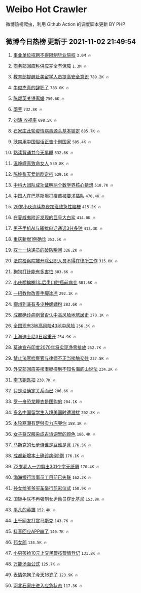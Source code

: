 # Weibo Hot Crawler 



微博热榜爬虫，利用 Github Action 的调度脚本更新 BY PHP 


## 微博今日热榜 更新于 2021-11-02 21:49:54 
1. [事业单位招聘不得限制毕业院校](https://s.weibo.com/weibo?q=%23%E4%BA%8B%E4%B8%9A%E5%8D%95%E4%BD%8D%E6%8B%9B%E8%81%98%E4%B8%8D%E5%BE%97%E9%99%90%E5%88%B6%E6%AF%95%E4%B8%9A%E9%99%A2%E6%A0%A1%23&Refer=top) `3.0M 🔥` 

1. [商务部回应称供应完全有保障](https://s.weibo.com/weibo?q=%23%E5%95%86%E5%8A%A1%E9%83%A8%E5%9B%9E%E5%BA%94%E7%A7%B0%E4%BE%9B%E5%BA%94%E5%AE%8C%E5%85%A8%E6%9C%89%E4%BF%9D%E9%9A%9C%23&Refer=top) `1.3M 🔥` 

1. [教育部提醒赴美留学人员提高安全意识](https://s.weibo.com/weibo?q=%23%E6%95%99%E8%82%B2%E9%83%A8%E6%8F%90%E9%86%92%E8%B5%B4%E7%BE%8E%E7%95%99%E5%AD%A6%E4%BA%BA%E5%91%98%E6%8F%90%E9%AB%98%E5%AE%89%E5%85%A8%E6%84%8F%E8%AF%86%23&Refer=top) `789.2K 🔥` 

1. [牛俊杰真的辞职了](https://s.weibo.com/weibo?q=%23%E7%89%9B%E4%BF%8A%E6%9D%B0%E7%9C%9F%E7%9A%84%E8%BE%9E%E8%81%8C%E4%BA%86%23&Refer=top) `783.0K 🔥` 

1. [陈颂英关铮离婚](https://s.weibo.com/weibo?q=%23%E9%99%88%E9%A2%82%E8%8B%B1%E5%85%B3%E9%93%AE%E7%A6%BB%E5%A9%9A%23&Refer=top) `750.6K 🔥` 

1. [荸荠](https://s.weibo.com/weibo?q=%23%E8%8D%B8%E8%8D%A0%23&Refer=top) `732.8K 🔥` 

1. [刘涛 收视率](https://s.weibo.com/weibo?q=%E5%88%98%E6%B6%9B%20%E6%94%B6%E8%A7%86%E7%8E%87&Refer=top) `698.5K 🔥` 

1. [石家庄此轮疫情病毒源头基本锁定](https://s.weibo.com/weibo?q=%23%E7%9F%B3%E5%AE%B6%E5%BA%84%E6%AD%A4%E8%BD%AE%E7%96%AB%E6%83%85%E7%97%85%E6%AF%92%E6%BA%90%E5%A4%B4%E5%9F%BA%E6%9C%AC%E9%94%81%E5%AE%9A%23&Refer=top) `685.7K 🔥` 

1. [耿爽用中国俗话正告个别国家](https://s.weibo.com/weibo?q=%23%E8%80%BF%E7%88%BD%E7%94%A8%E4%B8%AD%E5%9B%BD%E4%BF%97%E8%AF%9D%E6%AD%A3%E5%91%8A%E4%B8%AA%E5%88%AB%E5%9B%BD%E5%AE%B6%23&Refer=top) `585.4K 🔥` 

1. [熟读背诵并今天早睡](https://s.weibo.com/weibo?q=%23%E7%86%9F%E8%AF%BB%E8%83%8C%E8%AF%B5%E5%B9%B6%E4%BB%8A%E5%A4%A9%E6%97%A9%E7%9D%A1%23&Refer=top) `532.6K 🔥` 

1. [温峥嵘真致命女人](https://s.weibo.com/weibo?q=%23%E6%B8%A9%E5%B3%A5%E5%B5%98%E7%9C%9F%E8%87%B4%E5%91%BD%E5%A5%B3%E4%BA%BA%23&Refer=top) `530.8K 🔥` 

1. [陈坤张天爱新剧定档](https://s.weibo.com/weibo?q=%23%E9%99%88%E5%9D%A4%E5%BC%A0%E5%A4%A9%E7%88%B1%E6%96%B0%E5%89%A7%E5%AE%9A%E6%A1%A3%23&Refer=top) `529.1K 🔥` 

1. [中科大团队成功证明两个数学界核心猜想](https://s.weibo.com/weibo?q=%23%E4%B8%AD%E7%A7%91%E5%A4%A7%E5%9B%A2%E9%98%9F%E6%88%90%E5%8A%9F%E8%AF%81%E6%98%8E%E4%B8%A4%E4%B8%AA%E6%95%B0%E5%AD%A6%E7%95%8C%E6%A0%B8%E5%BF%83%E7%8C%9C%E6%83%B3%23&Refer=top) `518.7K 🔥` 

1. [中国人在巴基斯坦打疫苗被要求插队](https://s.weibo.com/weibo?q=%23%E4%B8%AD%E5%9B%BD%E4%BA%BA%E5%9C%A8%E5%B7%B4%E5%9F%BA%E6%96%AF%E5%9D%A6%E6%89%93%E7%96%AB%E8%8B%97%E8%A2%AB%E8%A6%81%E6%B1%82%E6%8F%92%E9%98%9F%23&Refer=top) `470.4K 🔥` 

1. [29岁小伙连续熬夜加班致急性脑梗](https://s.weibo.com/weibo?q=%2329%E5%B2%81%E5%B0%8F%E4%BC%99%E8%BF%9E%E7%BB%AD%E7%86%AC%E5%A4%9C%E5%8A%A0%E7%8F%AD%E8%87%B4%E6%80%A5%E6%80%A7%E8%84%91%E6%A2%97%23&Refer=top) `415.2K 🔥` 

1. [在夏威夷附近发现的巨号大白鲨](https://s.weibo.com/weibo?q=%E5%9C%A8%E5%A4%8F%E5%A8%81%E5%A4%B7%E9%99%84%E8%BF%91%E5%8F%91%E7%8E%B0%E7%9A%84%E5%B7%A8%E5%8F%B7%E5%A4%A7%E7%99%BD%E9%B2%A8&Refer=top) `414.0K 🔥` 

1. [男子手机AI与骚扰电话通话3分多钟](https://s.weibo.com/weibo?q=%23%E7%94%B7%E5%AD%90%E6%89%8B%E6%9C%BAAI%E4%B8%8E%E9%AA%9A%E6%89%B0%E7%94%B5%E8%AF%9D%E9%80%9A%E8%AF%9D3%E5%88%86%E5%A4%9A%E9%92%9F%23&Refer=top) `413.3K 🔥` 

1. [重庆新增1例确诊](https://s.weibo.com/weibo?q=%23%E9%87%8D%E5%BA%86%E6%96%B0%E5%A2%9E1%E4%BE%8B%E7%A1%AE%E8%AF%8A%23&Refer=top) `353.5K 🔥` 

1. [双十一快递员的破防瞬间](https://s.weibo.com/weibo?q=%23%E5%8F%8C%E5%8D%81%E4%B8%80%E5%BF%AB%E9%80%92%E5%91%98%E7%9A%84%E7%A0%B4%E9%98%B2%E7%9E%AC%E9%97%B4%23&Refer=top) `326.2K 🔥` 

1. [法院检察院被开除公职人员不得在律所工作](https://s.weibo.com/weibo?q=%23%E6%B3%95%E9%99%A2%E6%A3%80%E5%AF%9F%E9%99%A2%E8%A2%AB%E5%BC%80%E9%99%A4%E5%85%AC%E8%81%8C%E4%BA%BA%E5%91%98%E4%B8%8D%E5%BE%97%E5%9C%A8%E5%BE%8B%E6%89%80%E5%B7%A5%E4%BD%9C%23&Refer=top) `315.0K 🔥` 

1. [狗狗打针能有多害怕](https://s.weibo.com/weibo?q=%23%E7%8B%97%E7%8B%97%E6%89%93%E9%92%88%E8%83%BD%E6%9C%89%E5%A4%9A%E5%AE%B3%E6%80%95%23&Refer=top) `303.6K 🔥` 

1. [小伙嚼槟榔1年后患口腔癌前病变](https://s.weibo.com/weibo?q=%23%E5%B0%8F%E4%BC%99%E5%9A%BC%E6%A7%9F%E6%A6%941%E5%B9%B4%E5%90%8E%E6%82%A3%E5%8F%A3%E8%85%94%E7%99%8C%E5%89%8D%E7%97%85%E5%8F%98%23&Refer=top) `301.6K 🔥` 

1. [一招教你改善手脚冰凉](https://s.weibo.com/weibo?q=%23%E4%B8%80%E6%8B%9B%E6%95%99%E4%BD%A0%E6%94%B9%E5%96%84%E6%89%8B%E8%84%9A%E5%86%B0%E5%87%89%23&Refer=top) `292.1K 🔥` 

1. [柳州到底有多少种螺蛳粉](https://s.weibo.com/weibo?q=%23%E6%9F%B3%E5%B7%9E%E5%88%B0%E5%BA%95%E6%9C%89%E5%A4%9A%E5%B0%91%E7%A7%8D%E8%9E%BA%E8%9B%B3%E7%B2%89%23&Refer=top) `283.6K 🔥` 

1. [成都确诊病例曾否认中高风险地旅居史](https://s.weibo.com/weibo?q=%23%E6%88%90%E9%83%BD%E7%A1%AE%E8%AF%8A%E7%97%85%E4%BE%8B%E6%9B%BE%E5%90%A6%E8%AE%A4%E4%B8%AD%E9%AB%98%E9%A3%8E%E9%99%A9%E5%9C%B0%E6%97%85%E5%B1%85%E5%8F%B2%23&Refer=top) `270.1K 🔥` 

1. [全国现有3地高风险43地中风险](https://s.weibo.com/weibo?q=%23%E5%85%A8%E5%9B%BD%E7%8E%B0%E6%9C%893%E5%9C%B0%E9%AB%98%E9%A3%8E%E9%99%A943%E5%9C%B0%E4%B8%AD%E9%A3%8E%E9%99%A9%23&Refer=top) `256.3K 🔥` 

1. [上海迪士尼3日起重开](https://s.weibo.com/weibo?q=%23%E4%B8%8A%E6%B5%B7%E8%BF%AA%E5%A3%AB%E5%B0%BC3%E6%97%A5%E8%B5%B7%E9%87%8D%E5%BC%80%23&Refer=top) `254.9K 🔥` 

1. [莫迪宣布印度2070年将实现净零排放](https://s.weibo.com/weibo?q=%23%E8%8E%AB%E8%BF%AA%E5%AE%A3%E5%B8%83%E5%8D%B0%E5%BA%A62070%E5%B9%B4%E5%B0%86%E5%AE%9E%E7%8E%B0%E5%87%80%E9%9B%B6%E6%8E%92%E6%94%BE%23&Refer=top) `252.7K 🔥` 

1. [禁止法官检察官与律师不正当接触交往](https://s.weibo.com/weibo?q=%23%E7%A6%81%E6%AD%A2%E6%B3%95%E5%AE%98%E6%A3%80%E5%AF%9F%E5%AE%98%E4%B8%8E%E5%BE%8B%E5%B8%88%E4%B8%8D%E6%AD%A3%E5%BD%93%E6%8E%A5%E8%A7%A6%E4%BA%A4%E5%BE%80%23&Refer=top) `237.5K 🔥` 

1. [外交部回应美核潜艇撞到不知名海底山说法](https://s.weibo.com/weibo?q=%23%E5%A4%96%E4%BA%A4%E9%83%A8%E5%9B%9E%E5%BA%94%E7%BE%8E%E6%A0%B8%E6%BD%9C%E8%89%87%E6%92%9E%E5%88%B0%E4%B8%8D%E7%9F%A5%E5%90%8D%E6%B5%B7%E5%BA%95%E5%B1%B1%E8%AF%B4%E6%B3%95%23&Refer=top) `234.2K 🔥` 

1. [李飞钥匙扣](https://s.weibo.com/weibo?q=%23%E6%9D%8E%E9%A3%9E%E9%92%A5%E5%8C%99%E6%89%A3%23&Refer=top) `230.7K 🔥` 

1. [只是没确定关系而已](https://s.weibo.com/weibo?q=%23%E5%8F%AA%E6%98%AF%E6%B2%A1%E7%A1%AE%E5%AE%9A%E5%85%B3%E7%B3%BB%E8%80%8C%E5%B7%B2%23&Refer=top) `206.6K 🔥` 

1. [罗一舟恐龙睡衣是团购的](https://s.weibo.com/weibo?q=%23%E7%BD%97%E4%B8%80%E8%88%9F%E6%81%90%E9%BE%99%E7%9D%A1%E8%A1%A3%E6%98%AF%E5%9B%A2%E8%B4%AD%E7%9A%84%23&Refer=top) `204.1K 🔥` 

1. [多名中国留学生入境美国时遭滋扰](https://s.weibo.com/weibo?q=%23%E5%A4%9A%E5%90%8D%E4%B8%AD%E5%9B%BD%E7%95%99%E5%AD%A6%E7%94%9F%E5%85%A5%E5%A2%83%E7%BE%8E%E5%9B%BD%E6%97%B6%E9%81%AD%E6%BB%8B%E6%89%B0%23&Refer=top) `202.3K 🔥` 

1. [本轮寒潮有足够实力冻哭你](https://s.weibo.com/weibo?q=%23%E6%9C%AC%E8%BD%AE%E5%AF%92%E6%BD%AE%E6%9C%89%E8%B6%B3%E5%A4%9F%E5%AE%9E%E5%8A%9B%E5%86%BB%E5%93%AD%E4%BD%A0%23&Refer=top) `188.1K 🔥` 

1. [女子将汉服染成古诗词里的颜色](https://s.weibo.com/weibo?q=%23%E5%A5%B3%E5%AD%90%E5%B0%86%E6%B1%89%E6%9C%8D%E6%9F%93%E6%88%90%E5%8F%A4%E8%AF%97%E8%AF%8D%E9%87%8C%E7%9A%84%E9%A2%9C%E8%89%B2%23&Refer=top) `186.4K 🔥` 

1. [马斯克的七步诗谁是豆谁是萁](https://s.weibo.com/weibo?q=%23%E9%A9%AC%E6%96%AF%E5%85%8B%E7%9A%84%E4%B8%83%E6%AD%A5%E8%AF%97%E8%B0%81%E6%98%AF%E8%B1%86%E8%B0%81%E6%98%AF%E8%90%81%23&Refer=top) `176.5K 🔥` 

1. [成都新增本土确诊病例1例](https://s.weibo.com/weibo?q=%23%E6%88%90%E9%83%BD%E6%96%B0%E5%A2%9E%E6%9C%AC%E5%9C%9F%E7%A1%AE%E8%AF%8A%E7%97%85%E4%BE%8B1%E4%BE%8B%23&Refer=top) `176.1K 🔥` 

1. [72岁老人一刀剪出301个字无纸屑](https://s.weibo.com/weibo?q=%2372%E5%B2%81%E8%80%81%E4%BA%BA%E4%B8%80%E5%88%80%E5%89%AA%E5%87%BA301%E4%B8%AA%E5%AD%97%E6%97%A0%E7%BA%B8%E5%B1%91%23&Refer=top) `170.4K 🔥` 

1. [渤海银行涉事员工目前已失联](https://s.weibo.com/weibo?q=%23%E6%B8%A4%E6%B5%B7%E9%93%B6%E8%A1%8C%E6%B6%89%E4%BA%8B%E5%91%98%E5%B7%A5%E7%9B%AE%E5%89%8D%E5%B7%B2%E5%A4%B1%E8%81%94%23&Refer=top) `162.2K 🔥` 

1. [孙女给爷爷买车举行剪彩仪式](https://s.weibo.com/weibo?q=%23%E5%AD%99%E5%A5%B3%E7%BB%99%E7%88%B7%E7%88%B7%E4%B9%B0%E8%BD%A6%E4%B8%BE%E8%A1%8C%E5%89%AA%E5%BD%A9%E4%BB%AA%E5%BC%8F%23&Refer=top) `158.9K 🔥` 

1. [国际手联不再强制女运动员穿比基尼](https://s.weibo.com/weibo?q=%23%E5%9B%BD%E9%99%85%E6%89%8B%E8%81%94%E4%B8%8D%E5%86%8D%E5%BC%BA%E5%88%B6%E5%A5%B3%E8%BF%90%E5%8A%A8%E5%91%98%E7%A9%BF%E6%AF%94%E5%9F%BA%E5%B0%BC%23&Refer=top) `153.8K 🔥` 

1. [平凡的英雄](https://s.weibo.com/weibo?q=%23%E5%B9%B3%E5%87%A1%E7%9A%84%E8%8B%B1%E9%9B%84%23&Refer=top) `152.4K 🔥` 

1. [上千网友打赏马斯克](https://s.weibo.com/weibo?q=%23%E4%B8%8A%E5%8D%83%E7%BD%91%E5%8F%8B%E6%89%93%E8%B5%8F%E9%A9%AC%E6%96%AF%E5%85%8B%23&Refer=top) `143.7K 🔥` 

1. [抖音回应APP崩了](https://s.weibo.com/weibo?q=%23%E6%8A%96%E9%9F%B3%E5%9B%9E%E5%BA%94APP%E5%B4%A9%E4%BA%86%23&Refer=top) `140.7K 🔥` 

1. [邦女郎](https://s.weibo.com/weibo?q=%E9%82%A6%E5%A5%B3%E9%83%8E&Refer=top) `134.5K 🔥` 

1. [小男孩捡10元上交民警按警情登记](https://s.weibo.com/weibo?q=%23%E5%B0%8F%E7%94%B7%E5%AD%A9%E6%8D%A110%E5%85%83%E4%B8%8A%E4%BA%A4%E6%B0%91%E8%AD%A6%E6%8C%89%E8%AD%A6%E6%83%85%E7%99%BB%E8%AE%B0%23&Refer=top) `131.8K 🔥` 

1. [万能汤面公式](https://s.weibo.com/weibo?q=%23%E4%B8%87%E8%83%BD%E6%B1%A4%E9%9D%A2%E5%85%AC%E5%BC%8F%23&Refer=top) `125.7K 🔥` 

1. [表情包狗子今天16岁了](https://s.weibo.com/weibo?q=%23%E8%A1%A8%E6%83%85%E5%8C%85%E7%8B%97%E5%AD%90%E4%BB%8A%E5%A4%A916%E5%B2%81%E4%BA%86%23&Refer=top) `123.9K 🔥` 

1. [河北石家庄进入应急状态](https://s.weibo.com/weibo?q=%23%E6%B2%B3%E5%8C%97%E7%9F%B3%E5%AE%B6%E5%BA%84%E8%BF%9B%E5%85%A5%E5%BA%94%E6%80%A5%E7%8A%B6%E6%80%81%23&Refer=top) `117.3K 🔥` 

